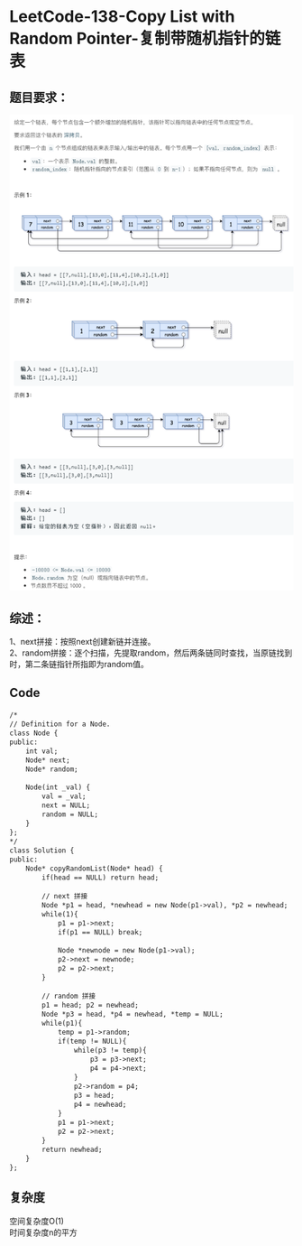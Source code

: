 # LeetCode-138-Copy List with Random Pointer-复制带随机指针的链表

## 题目要求：
![avatar](https://github.com/JakeChanFangZiyuan20/MyLeetCode/blob/master/%E9%93%BE%E8%A1%A8%E7%B1%BB/img/138.png)

## 综述：
1、next拼接：按照next创建新链并连接。  
2、random拼接：逐个扫描，先提取random，然后两条链同时查找，当原链找到时，第二条链指针所指即为random值。  

## Code
```
/*
// Definition for a Node.
class Node {
public:
    int val;
    Node* next;
    Node* random;
    
    Node(int _val) {
        val = _val;
        next = NULL;
        random = NULL;
    }
};
*/
class Solution {
public:
    Node* copyRandomList(Node* head) {
        if(head == NULL) return head;

        // next 拼接
        Node *p1 = head, *newhead = new Node(p1->val), *p2 = newhead;
        while(1){
            p1 = p1->next;
            if(p1 == NULL) break;

            Node *newnode = new Node(p1->val);
            p2->next = newnode;
            p2 = p2->next;
        }

        // random 拼接
        p1 = head; p2 = newhead;
        Node *p3 = head, *p4 = newhead, *temp = NULL;
        while(p1){
            temp = p1->random;
            if(temp != NULL){
                while(p3 != temp){
                    p3 = p3->next;
                    p4 = p4->next;
                }
                p2->random = p4;
                p3 = head;
                p4 = newhead;
            }
            p1 = p1->next;
            p2 = p2->next;
        }
        return newhead;
    }
};
```
  

## 复杂度
空间复杂度O(1)  
时间复杂度n的平方
